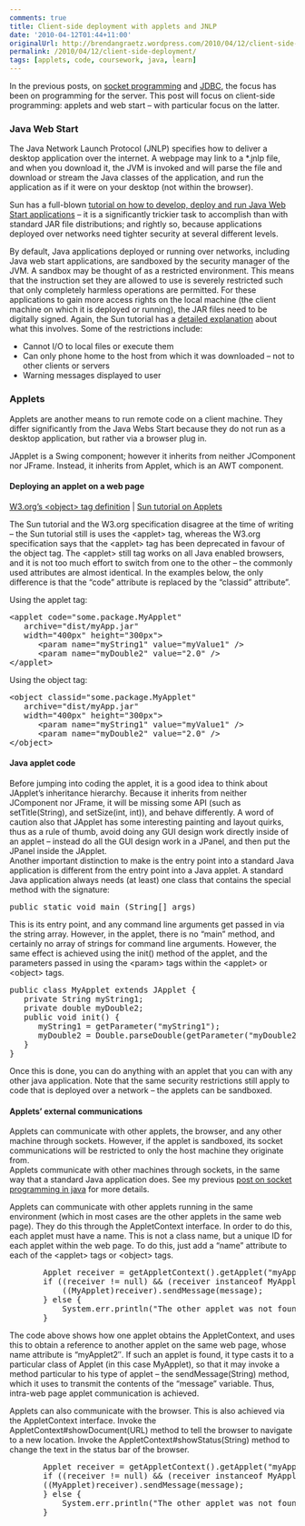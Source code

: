 ```yaml
---
comments: true
title: Client-side deployment with applets and JNLP
date: '2010-04-12T01:44+11:00'
originalUrl: http://brendangraetz.wordpress.com/2010/04/12/client-side-deployment/
permalink: /2010/04/12/client-side-deployment/
tags: [applets, code, coursework, java, learn]
---
```


<p>In the previous posts, on <a title="Java socket programming intro" href="/2010/04/12/java-socket-programming-intro/" target="_blank">socket programming</a> and <a title="Relational databases and JDBC" href="/2010/04/12/relational-databases-and-jdbc/" target="_blank">JDBC</a>, the focus has been on programming for the server. This post will focus on client-side programming: applets and web start &#8211; with particular focus on the latter.</p>
<h3>Java Web Start</h3>
<p>The Java Network Launch Protocol (JNLP) specifies how to deliver a desktop application over the internet. A webpage may link to a *.jnlp file, and when you download it, the JVM is invoked and will parse the file and download or stream the Java classes of the application, and run the application as if it were on your desktop (not within the browser).</p>
<p>Sun has a full-blown <a title="Sun tutorial: deploying java web start applications" href="http://java.sun.com/docs/books/tutorial/deployment/webstart/index.html" target="_blank">tutorial on how to develop, deploy and run Java Web Start applications</a> &#8211; it is a significantly trickier task to accomplish than with standard JAR file distributions; and rightly so, because applications deployed over networks need tighter security at several different levels.</p>
<p>By default, Java applications deployed or running over networks, including Java web start applications, are sandboxed by the security manager of the JVM. A sandbox may be thought of as a restricted environment. This means that the instruction set they are allowed to use is severely restricted such that only completely harmless operations are permitted. For these applications to gain more access rights on the local machine (the client machine on which it is deployed or running), the JAR files need to be digitally signed. Again, the Sun tutorial has a <a title="Sun tutorial: Digitally signing JAR files" href="http://java.sun.com/docs/books/tutorial/deployment/webstart/security.html" target="_blank">detailed explanation</a> about what this involves. Some of the restrictions include:</p>
<ul>
<li> Cannot I/O to local files or execute them</li>
<li> Can only phone home to the host from which it was downloaded &#8211; not to other clients or servers</li>
<li> Warning messages displayed to user</li>
</ul>
<h3>Applets</h3>
<p>Applets are another means to run remote code on a client machine. They differ significantly from the Java Webs Start because they do not run as a desktop application, but rather via a browser plug in.</p>
<p>JApplet is a Swing component; however it inherits from neither JComponent nor JFrame. Instead, it inherits from Applet, which is an AWT component.</p>
<h4>Deploying an applet on a web page</h4>
<p><a title="W3.org's object tag definition" href="http://www.w3.org/TR/REC-html40/struct/objects.html#h-13.4" target="_blank">W3.org&#8217;s ﻿&lt;object&gt;  ﻿﻿tag definition</a> | <a title="Sun tutorial on Applets" href="http://java.sun.com/docs/books/tutorial/deployment/applet/" target="_blank"> Sun tutorial on Applets</a></p>
<p>The Sun tutorial and the W3.org specification disagree at the time of writing &#8211; the Sun tutorial still is uses the &lt;applet&gt; tag, whereas the W3.org specification says that the &lt;applet&gt; tag has been deprecated in favour of the object tag. The &lt;applet&gt; still tag works on all Java enabled browsers, and it is not too much effort to switch from one to the other &#8211; the commonly used attributes are almost identical. In the examples below, the only difference is that the &#8220;code&#8221; attribute is replaced by the &#8220;classid&#8221; attribute&#8221;.</p>
<p>Using the applet tag:</p>
<pre class="brush: xml; title: ; notranslate" title="">
&lt;applet code=&quot;some.package.MyApplet&quot;
   archive=&quot;dist/myApp.jar&quot;
   width=&quot;400px&quot; height=&quot;300px&quot;&gt;
      &lt;param name=&quot;myString1&quot; value=&quot;myValue1&quot; /&gt;
      &lt;param name=&quot;myDouble2&quot; value=&quot;2.0&quot; /&gt;
&lt;/applet&gt;
</pre>
<p>Using the object tag:</p>
<pre class="brush: xml; title: ; notranslate" title="">
&lt;object classid=&quot;some.package.MyApplet&quot;
   archive=&quot;dist/myApp.jar&quot;
   width=&quot;400px&quot; height=&quot;300px&quot;&gt;
      &lt;param name=&quot;myString1&quot; value=&quot;myValue1&quot; /&gt;
      &lt;param name=&quot;myDouble2&quot; value=&quot;2.0&quot; /&gt;
&lt;/object&gt;
</pre>
<h4>Java applet code</h4>
<p>Before jumping into coding the applet, it is a good idea to think about JApplet&#8217;s inheritance hierarchy. Because it inherits from neither JComponent nor JFrame, it will be missing some API (such as setTitle(String), and setSize(int, int)), and behave differently. A word of caution also that JApplet has some interesting painting and layout quirks, thus as a rule of thumb, avoid doing any GUI design work directly inside of an applet &#8211; instead do all the GUI design work in a JPanel, and then put the JPanel inside the JApplet.<br />
Another important distinction to make is the entry point into a standard Java application is different from the entry point into a Java applet. A standard Java application always needs (at least) one class that contains the special method with the signature:</p>
<pre class="brush: java; title: ; notranslate" title="">public static void main (String[] args)</pre>
<p>This is its entry point, and any command line arguments get passed in via the string array. However, in the applet, there is no &#8220;main&#8221; method, and certainly no array of strings for command line arguments. However, the same effect is achieved using the init() method of the applet, and the parameters passed in using the &lt;param&gt; tags within the &lt;applet&gt; or &lt;object&gt; tags.</p>
<pre class="brush: java; title: ; notranslate" title="">
public class MyApplet extends JApplet {
   private String myString1;
   private double myDouble2;
   public void init() {
      myString1 = getParameter(&quot;myString1&quot;);
      myDouble2 = Double.parseDouble(getParameter(&quot;myDouble2&quot;));
   }
}
</pre>
<p>Once this is done, you can do anything with an applet that you can with any other java application. Note that the same security restrictions still apply to code that is deployed over a network &#8211; the applets can be sandboxed.</p>
<h4>Applets&#8217; external communications</h4>
<p>Applets can communicate with other applets, the browser, and any other machine through sockets. However, if the applet is sandboxed, its socket communications will be restricted to only the host machine they originate from.<br />
Applets communicate with other machines through sockets, in the same way that a standard Java application does. See my previous <a title="Java socket programming intro" href="/2010/04/12/java-socket-programming-intro/" target="_blank">post on socket programming in java</a> for more details.</p>
<p>Applets can communicate with other applets running in the same environment (which in most cases are the other applets in the same web page). They do this through the AppletContext interface. In order to do this, each applet must have a name. This is not a class name, but a unique ID for each applet within the web page. To do this, just add a &#8220;name&#8221; attribute to each of the &lt;applet&gt; tags or &lt;object&gt; tags.</p>
<pre class="brush: java; title: ; notranslate" title="">
       Applet receiver = getAppletContext().getApplet(&quot;myApplet2&quot;);
       if ((receiver != null) &amp;&amp; (receiver instanceof MyApplet)) {
           ((MyApplet)receiver).sendMessage(message);
       } else {
           System.err.println(&quot;The other applet was not found&quot;);
       }
</pre>
<p>The code above shows how one applet obtains the AppletContext, and uses this to obtain a reference to another applet on the same web page, whose name attribute is &#8220;myApplet2&#8243;. If such an applet is found, it type casts it to a particular class of Applet (in this case MyApplet), so that it may invoke a method particular to his type of applet &#8211; the sendMessage(String) method, which it uses to transmit the contents of the &#8220;message&#8221; variable. Thus, intra-web page applet communication is achieved.</p>
<p>Applets can also communicate with the browser. This is also achieved via the AppletContext interface. Invoke the AppletContext#showDocument(URL) method to tell the browser to navigate to a new location. Invoke the AppletContext#showStatus(String) method to change the text in the status bar of the browser.</p>
<pre class="brush: java; title: ; notranslate" title="">
       Applet receiver = getAppletContext().getApplet(&quot;myApplet2&quot;);
       if ((receiver != null) &amp;&amp; (receiver instanceof MyApplet)) {
       ((MyApplet)receiver).sendMessage(message);
       } else {
           System.err.println(&quot;The other applet was not found&quot;);
       }
</pre>
